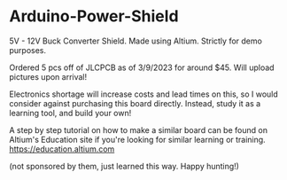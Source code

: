 # Arduino-Power-Shield
5V - 12V Buck Converter Shield. Made using Altium. Strictly for demo purposes.

Ordered 5 pcs off of JLCPCB as of 3/9/2023 for around $45. Will upload pictures upon arrival!

Electronics shortage will increase costs and lead times on this, so I would consider against purchasing this board directly. Instead, study it as a learning tool, and build your own! 

A step by step tutorial on how to make a similar board can be found on Altium's Education site if you're looking for similar learning or training.
https://education.altium.com

(not sponsored by them, just learned this way. Happy hunting!)
